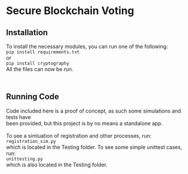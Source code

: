 # Secure Blockchain Voting

## Installation
To install the necessary modules, you can run one of the following:<br>
    ```
    pip install requirements.txt
    ```
    <br> or <br>
    ```
    pip install cryptography
    ```
<br>
All the files can now be run.

<br>**Running Code**<br>
----------------------------
Code included here is a proof of concept, as such some simulations and tests have<br>
been provided, but this project is by no means a standalone app.<br> 
<br>
To see a simluation of registration and other processes, run:<br>
    ```
registration_sim.py
    ```
<br>which is located in the Testing folder. To see some simple unittest cases, run:<br>
    ```
unittesting.py
    ```
<br>which is also located in the Testing folder.
